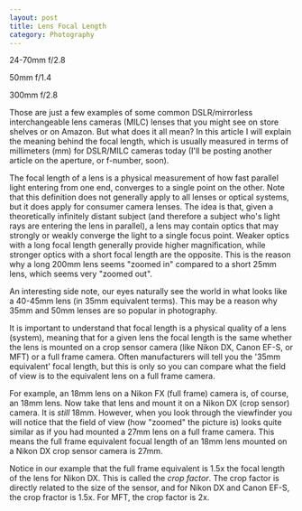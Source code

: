 ```yaml
---
layout: post
title: Lens Focal Length
category: Photography
---
```

24-70mm f/2.8

50mm f/1.4

300mm f/2.8

Those are just a few examples of some common DSLR/mirrorless interchangeable lens cameras (MILC) lenses that you might see on store shelves or on Amazon.  But what does it all mean?  In this article I will explain the meaning behind the focal length, which is usually measured in terms of millimeters (mm) for DSLR/MILC cameras today (I'll be posting another article on the aperture, or f-number, soon).

The focal length of a lens is a physical measurement of how fast parallel light entering from one end, converges to a single point on the other.  Note that this definition does not generally apply to all lenses or optical systems, but it does apply for consumer camera lenses.  The idea is that, given a theoretically infinitely distant subject (and therefore a subject who's light rays are entering the lens in parallel), a lens may contain optics that may strongly or weakly converge the light to a single focus point.  Weaker optics with a long focal length generally provide higher magnification, while stronger optics with a short focal length are the opposite.  This is the reason why a long 200mm lens seems "zoomed in" compared to a short 25mm lens, which seems very "zoomed out".

An interesting side note, our eyes naturally see the world in what looks like a 40-45mm lens (in 35mm equivalent terms).   This may be a reason why 35mm and 50mm lenses are so popular in photography.

It is important to understand that focal length is a physical quality of a lens (system), meaning that for a given lens the focal length is the same whether the lens is mounted on a crop sensor camera (like Nikon DX, Canon EF-S, or MFT) or a full frame camera.  Often manufacturers will tell you the '35mm equivalent' focal length, but this is only so you can compare what the field of view is to the equivalent lens on a full frame camera.

For example, an 18mm lens on a Nikon FX (full frame) camera is, of course, an 18mm lens.  Now take that lens and mount it on a Nikon DX (crop sensor) camera.  It is *still* 18mm.  However, when you look through the viewfinder you will notice that the field of view (how "zoomed" the picture is) looks quite similar as if you had mounted a 27mm lens on a full frame camera.  This means the full frame equivalent focual length of an 18mm lens mounted on a Nikon DX crop sensor camera is 27mm.

Notice in our example that the full frame equivalent is 1.5x the focal length of the lens for Nikon DX.  This is called the *crop factor*.  The crop factor is directly related to the size of the sensor, and for Nikon DX and Canon EF-S, the crop fractor is 1.5x.  For MFT, the crop factor is 2x.
